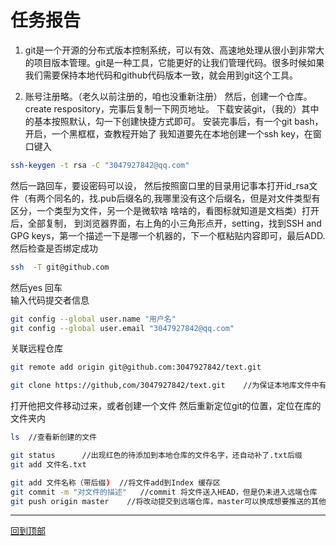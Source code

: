 任务报告
===
1.    git是一个开源的分布式版本控制系统，可以有效、高速地处理从很小到非常大的项目版本管理。git是一种工具，它能更好的让我们管理代码。很多时候如果我们需要保持本地代码和github代码版本一致，就会用到git这个工具。

2. 账号注册略。（老久以前注册的，咱也没重新注册）
然后，创建一个仓库。create respository，完事后复制一下网页地址。
下载安装git，（我的）其中的基本按照默认，勾一下创建快捷方式即可。
安装完事后，有一个git bash，开启，一个黑框框，查教程开始了
   我知道要先在本地创建一个ssh key，在窗口键入 
```bash
ssh-keygen -t rsa -C "3047927842@qq.com" 
```
 然后一路回车，要设密码可以设，
 然后按照窗口里的目录用记事本打开id_rsa文件（有两个同名的，找.pub后缀名的,我哪里没有这个后缀名，但是对文件类型有区分，一个类型为文件，另一个是微软啥  啥啥的，看图标就知道是文档类）打开后，全部复制，
 到浏览器界面，右上角的小三角形点开，setting，找到SSH and GPG keys，第一个描述一下是哪一个机器的，下一个框粘贴内容即可，最后ADD.
 然后检查是否绑定成功
 ```bash
 ssh  -T git@github.com
 ```
然后yes 回车  
输入代码提交者信息
```bash
git config --global user.name "用户名" 
git config --global user.email "3047927842@qq.com"
```  
关联远程仓库  
```bash
git remote add origin git@github.com:3047927842/text.git  
```
```bash
git clone https://github,com/3047927842/text.git    //为保证本地库文件中有README.md
```  
  
打开他把文件移动过来，或者创建一个文件
然后重新定位git的位置，定位在库的文件夹内  
```bash  
ls  //查看新创建的文件
```  
```bash
git status      //出现红色的待添加到本地仓库的文件名字，还自动补了.txt后缀
git add 文件名.txt
```
```bash  
git add 文件名称（带后缀)  //将文件add到Index 缓存区
git commit -m "对文件的描述"   //commit 将文件送入HEAD，但是仍未进入远端仓库
git push origin master    //将改动提交到远端仓库，master可以换成想要推送的其他分支.  
```  
---------- 
[回到顶部](#readme)



